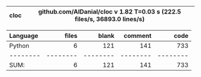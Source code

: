 cloc|github.com/AlDanial/cloc v 1.82  T=0.03 s (222.5 files/s, 36893.0 lines/s)
--- | ---

Language|files|blank|comment|code
:-------|-------:|-------:|-------:|-------:
Python|6|121|141|733
--------|--------|--------|--------|--------
SUM:|6|121|141|733
